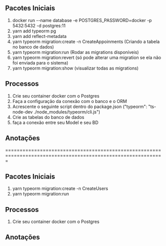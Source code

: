 ## Pacotes Iniciais

1. docker run --name database -e POSTGRES_PASSWORD=docker -p 5432:5432 -d postgres:11
2. yarn add typeorm pg
3. yarn add reflect-metadata
4. yarn typeorm migration:create -n CreateAppoinments (Criando a tabela no banco de dados)
5. yarn typeorm migration:run (Rodar as migrations disponíveis)
6. yarn typeorm migration:revert (só pode alterar uma migration se ela não foi enviada para o sistema)
7. yarn typeorm migration:show (visualizar todas as migrations)

## Processos

1. Crie seu container docker com o Postgres
2. Faça a configuração da conexão com o banco e o ORM
3. Acrescente o seguinte script dentro do package.json ("typeorm": "ts-node-dev ./node_modules/typeorm/cli.js")
4. Crie as tabelas do banco de dados
5. faça a conexão entre seu Model e seu BD

## Anotações

=============================================================================================================

## Pacotes Iniciais

1. yarn typeorm migration:create -n CreateUsers
2. yarn typeorm migration:run

## Processos

1. Crie seu container docker com o Postgres

## Anotações

